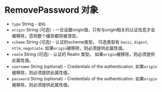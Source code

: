 # RemovePassword 对象

* `type` String - `密码`.
* `origin` String (可选) - 一旦设置origin值，只有与origin相关的认证信息才会被移除，否则整个缓存都将被清空。
* `scheme` String (可选) - 认证的scheme类型。 可选类型有 `basic`, `digest`, `ntlm`, `negotiate`. 如果`origin`被移除，则必须提供此属性值。
* `realm` String (可选) - 认证的 Realm 类型。 如果`origin`被移除，则必须提供此属性值。
* `username` String (optional) - Credentials of the authentication. 如果`origin`被移除，则必须提供此属性值。
* `password` String (optional) - Credentials of the authentication. 如果`origin`被移除，则必须提供此属性值。
